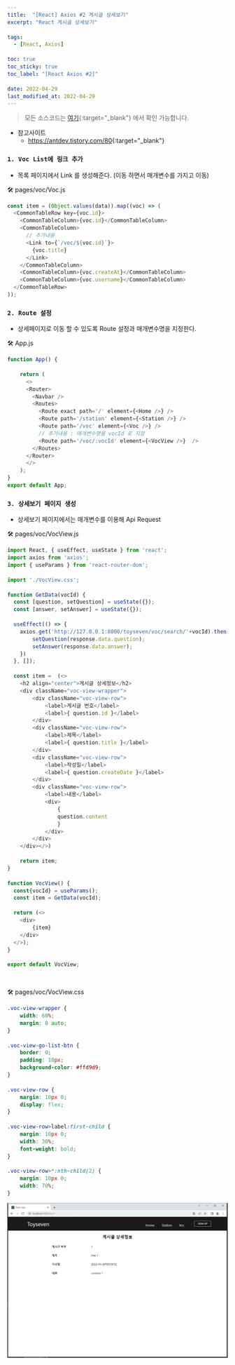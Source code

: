 ```yaml
---
title:  "[React] Axios #2 게시글 상세보기"
excerpt: "React 게시글 상세보기"

tags:
  - [React, Axios]

toc: true
toc_sticky: true
toc_label: "[React Axios #2]"
 
date: 2022-04-29
last_modified_at: 2022-04-29
---
```


> 모든 소스코드는 [여기](https://github.com/ymkmoon/toyseven-react){:target="_blank"} 에서 확인 가능합니다.

- 참고사이트
  - <https://antdev.tistory.com/80>{:target="_blank"}

### ``1. Voc List에 링크 추가``

- 목록 페이지에서 Link 를 생성해준다. (이동 하면서 매개변수를 가지고 이동)

🛠 pages/voc/Voc.js

```js
const item = (Object.values(data)).map((voc) => (
  <CommonTableRow key={voc.id}>
    <CommonTableColumn>{voc.id}</CommonTableColumn>
    <CommonTableColumn>
      // 추가내용
      <Link to={`/voc/${voc.id}`}>
        {voc.title}
      </Link>
    </CommonTableColumn>
    <CommonTableColumn>{voc.createAt}</CommonTableColumn>
    <CommonTableColumn>{voc.username}</CommonTableColumn>
  </CommonTableRow>
));
```

### ``2. Route 설정``

- 상세페이지로 이동 할 수 있도록 Route 설정과 매개변수명을 지정한다.

🛠 App.js

```js
function App() {

    return (
      <>
      <Router>
        <Navbar />
        <Routes>
          <Route exact path='/' element={<Home />} />
          <Route path='/station' element={<Station />} />
          <Route path='/voc' element={<Voc />} />          
          // 추가내용 : 매개변수명을 vocId 로 지정
          <Route path='/voc/:vocId' element={<VocView />}  />
        </Routes>
      </Router>
      </>
    );
}
export default App;
```

### ``3. 상세보기 페이지 생성``

- 상세보기 페이지에서는 매개변수를 이용해 Api Request

🛠 pages/voc/VocView.js

```js
import React, { useEffect, useState } from 'react';
import axios from 'axios';
import { useParams } from 'react-router-dom';

import './VocView.css';

function GetData(vocId) {
  const [question, setQuestion] = useState({});
  const [answer, setAnswer] = useState({});

  useEffect(() => {
    axios.get('http://127.0.0.1:8000/toyseven/voc/search/'+vocId).then((response)=> {
        setQuestion(response.data.question);
        setAnswer(response.data.answer);
    })
  }, []);

  const item =  (<>
    <h2 align="center">게시글 상세정보</h2>
    <div className="voc-view-wrapper">
        <div className="voc-view-row">
            <label>게시글 번호</label>
            <label>{ question.id }</label>
        </div>
        <div className="voc-view-row">
            <label>제목</label>
            <label>{ question.title }</label>
        </div>
        <div className="voc-view-row">
            <label>작성일</label>
            <label>{ question.createDate }</label>
        </div>
        <div className="voc-view-row">
            <label>내용</label>
            <div>
                {
                question.content
                }
            </div>
        </div>
    </div></>)

    return item;
}

function VocView() {
  const{vocId} = useParams();
  const item = GetData(vocId);

  return (<>
    <div>
        {item}
    </div>
  </>);
}
  
export default VocView;
```

<br>

🛠 pages/voc/VocView.css

```css
.voc-view-wrapper {
    width: 60%;
    margin: 0 auto;
}

.voc-view-go-list-btn {
    border: 0;
    padding: 10px;
    background-color: #ffd9d9;
}

.voc-view-row {
    margin: 10px 0;
    display: flex;
}

.voc-view-row>label:first-child {
    margin: 10px 0;
    width: 30%;
    font-weight: bold;
}

.voc-view-row>*:nth-child(2) {
    margin: 10px 0;
    width: 70%;
}
```

![VMWare](/assets/image/react/React_toyseven_react_07.PNG)